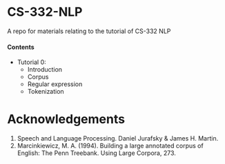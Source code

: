 # CS-332-NLP
A repo for materials relating to the tutorial of CS-332 NLP 

#### Contents

*   Tutorial 0: 
      *  Introduction
      *  Corpus
      * Regular expression 
      * Tokenization


# Acknowledgements
1. Speech and Language Processing. Daniel Jurafsky & James H. Martin.
2. Marcinkiewicz, M. A. (1994). Building a large annotated corpus of English: The Penn Treebank. Using Large Corpora, 273.
